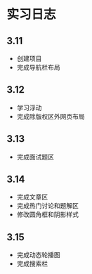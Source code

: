 # 实习日志
## 3.11
- 创建项目
- 完成导航栏布局
## 3.12
- 学习浮动
- 完成除版权区外网页布局
## 3.13
- 完成面试题区
## 3.14
- 完成文章区
- 完成热门讨论和题解区
- 修改圆角框和阴影样式
## 3.15
- 完成动态轮播图
- 完成搜索栏
